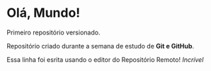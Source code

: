 # Olá, Mundo!
 Primeiro repositório versionado.

 Repositório criado durante a semana de estudo de **Git e GitHub**.

 Essa linha foi esrita usando o editor do Repositório Remoto! *Incrível*
